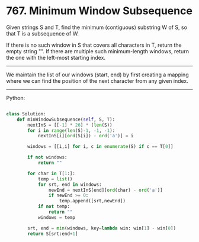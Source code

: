# 767. Minimum Window Subsequence

Given strings S and T, find the minimum (contiguous) substring W of S, so that
T is a subsequence of W.

If there is no such window in S that covers all characters in T, return the
empty string "". If there are multiple such minimum-length windows, return the
one with the left-most starting index.

---

We maintain the list of our windows (start, end) by first creating a mapping
where we can find the position of the next character from any given index.

---

Python:

```python

class Solution:
    def minWindowSubsequence(self, S, T):
        nextInS = [[-1] * 26] * (len(S))
        for i in range(len(S)-1, -1, -1):
            nextInS[i][ord(S[i]) - ord('a')] = i

        windows = [[i,i] for i, c in enumerate(S) if c == T[0]]

        if not windows:
            return ""

        for char in T[1:]:
            temp = list()
            for srt, end in windows:
                newEnd = nextInS[end][ord(char) - ord('a')]
                if newEnd >= 0:
                    temp.append([srt,newEnd])
            if not temp:
                return ""
            windows = temp

        srt, end = min(windows, key=lambda win: win[1] - win[0])
        return S[srt:end+1]
```
